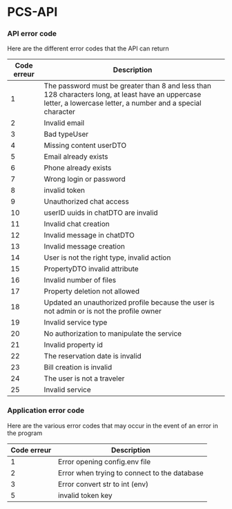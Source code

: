 # PCS-API

### API error code

Here are the different error codes that the API can return

| Code erreur | Description                                                                                                                                                    |
|-------------|----------------------------------------------------------------------------------------------------------------------------------------------------------------|
| 1           | The password must be greater than 8 and less than 128 characters long, at least have an uppercase letter, a lowercase letter, a number and a special character |
| 2           | Invalid email                                                                                                                                                  |
| 3           | Bad typeUser                                                                                                                                                   |
| 4           | Missing content userDTO                                                                                                                                        |
| 5           | Email already exists                                                                                                                                           |
| 6           | Phone already exists                                                                                                                                           |
| 7           | Wrong login or password                                                                                                                                        |
| 8           | invalid token                                                                                                                                                  |
| 9           | Unauthorized chat access                                                                                                                                       |
| 10          | userID uuids in chatDTO are invalid                                                                                                                            |
| 11          | Invalid chat creation                                                                                                                                          |
| 12          | Invalid message in chatDTO                                                                                                                                     |
| 13          | Invalid message creation                                                                                                                                       |
| 14          | User is not the right type, invalid action                                                                                                                     |
| 15          | PropertyDTO invalid attribute                                                                                                                                  |
| 16          | Invalid number of files                                                                                                                                        |
| 17          | Property deletion not allowed                                                                                                                                  |
| 18          | Updated an unauthorized profile because the user is not admin or is not the profile owner                                                                      |
| 19          | Invalid service type                                                                                                                                           |
| 20          | No authorization to manipulate the service                                                                                                                     |
| 21          | Invalid property id                                                                                                                                            |
| 22          | The reservation date is invalid                                                                                                                                |
| 23          | Bill creation is invalid                                                                                                                                       |
| 24          | The user is not a traveler                                                                                                                                     |
| 25          | Invalid service                                                                                                                                                |


### Application error code

Here are the various error codes that may occur in the event of an error in the program

| Code erreur | Description                                  |
|-------------|----------------------------------------------|
| 1           | Error opening config.env file                |
| 2           | Error when trying to connect to the database |
| 3           | Error convert str to int (env)               |
| 5           | invalid token key                            |